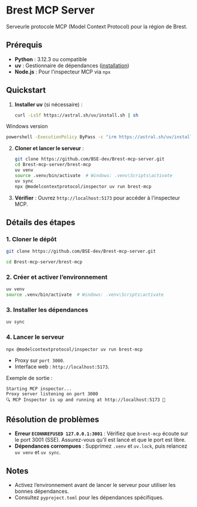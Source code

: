 # Brest MCP  Server

Serveurle protocole MCP (Model Context Protocol) pour la région de Brest.

## Prérequis
- **Python** : 3.12.3 ou compatible
- **uv** : Gestionnaire de dépendances ([installation](https://docs.astral.sh/uv/getting-started/installation/))
- **Node.js** : Pour l'inspecteur MCP via `npx`

## Quickstart
1. **Installer uv** (si nécessaire) :
   ```bash
   curl -LsSf https://astral.sh/uv/install.sh | sh
   ```
Windows version 
   ```bash
powershell -ExecutionPolicy ByPass -c "irm https://astral.sh/uv/install.ps1 | iex"
   ```
2. **Cloner et lancer le serveur** :
   ```bash
   git clone https://github.com/BSE-dev/Brest-mcp-server.git
   cd Brest-mcp-server/brest-mcp
   uv venv
   source .venv/bin/activate  # Windows: .venv\Scripts\activate
   uv sync
   npx @modelcontextprotocol/inspector uv run brest-mcp
   ```
3. **Vérifier** : Ouvrez `http://localhost:5173` pour accéder à l'inspecteur MCP.

## Détails des étapes
### 1. Cloner le dépôt
```bash
git clone https://github.com/BSE-dev/Brest-mcp-server.git

cd Brest-mcp-server/brest-mcp
```

### 2. Créer et activer l’environnement
```bash
uv venv
source .venv/bin/activate  # Windows: .venv\Scripts\activate
```

### 3. Installer les dépendances
```bash
uv sync
```

### 4. Lancer le serveur
```bash
npx @modelcontextprotocol/inspector uv run brest-mcp
```
- Proxy sur `port 3000`.
- Interface web : `http://localhost:5173`.

Exemple de sortie :
```
Starting MCP inspector...
Proxy server listening on port 3000
🔍 MCP Inspector is up and running at http://localhost:5173 🚀
```

## Résolution de problèmes
- **Erreur `ECONNREFUSED 127.0.0.1:3001`** : Vérifiez que `brest-mcp` écoute sur le port 3001 (SSE). Assurez-vous qu’il est lancé et que le port est libre.
- **Dépendances corrompues** : Supprimez `.venv` et `uv.lock`, puis relancez `uv venv` et `uv sync`.

## Notes
- Activez l’environnement avant de lancer le serveur pour utiliser les bonnes dépendances.
- Consultez `pyproject.toml` pour les dépendances spécifiques.
```